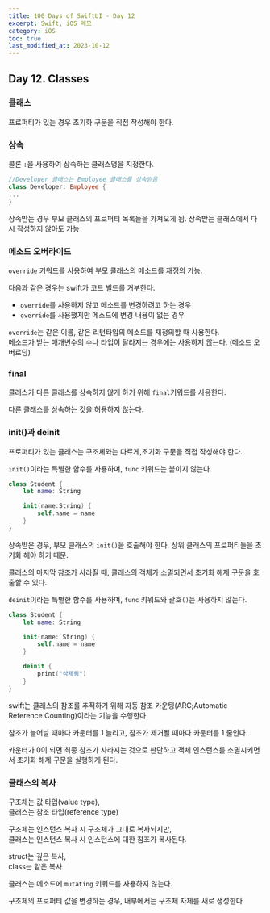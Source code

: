 ```yaml
---
title: 100 Days of SwiftUI - Day 12
excerpt: Swift, iOS 메모
category: iOS
toc: true
last_modified_at: 2023-10-12
---
```


## Day 12. Classes

### 클래스

프로퍼티가 있는 경우 초기화 구문을 직접 작성해야 한다.

### 상속
콜론 `:`을 사용하여 상속하는 클래스명을 지정한다. 

~~~swift
//Developer 클래스는 Employee 클래스를 상속받음
class Developer: Employee {
...
}
~~~

상속받는 경우 부모 클래스의 프로퍼티 목록들을 가져오게 됨. 상속받는 클래스에서 다시 작성하지 않아도 가능

### 메소드 오버라이드

`override` 키워드를 사용하여 부모 클래스의 메소드를 재정의 가능.

다음과 같은 경우는 swift가 코드 빌드를 거부한다.
- `override`를 사용하지 않고 메소드를 변경하려고 하는 경우
- `override`를 사용했지만 메소드에 변경 내용이 없는 경우

`override`는 같은 이름, 같은 리턴타입의 메소드를 재정의할 때 사용한다.  
메소드가 받는 매개변수의 수나 타입이 달라지는 경우에는 사용하지 않는다. (메소드 오버로딩) 

### final

클래스가 다른 클래스를 상속하지 않게 하기 위해 `final`키워드를 사용한다.  

다른 클래스를 상속하는 것을 허용하지 않는다.  

### init()과 deinit

프로퍼티가 있는 클래스는 구조체와는 다르게,초기화 구문을 직접 작성해야 한다. 

`init()`이라는 특별한 함수를 사용하며, `func` 키워드는 붙이지 않는다.  

~~~swift
class Student {
    let name: String

    init(name:String) {
        self.name = name
    }
}
~~~

상속받은 경우, 부모 클래스의 `init()`을  호출해야 한다. 상위 클래스의 프로퍼티들을 초기화 해야 하기 때문.  

클래스의 마지막 참조가 사라질 때, 클래스의 객체가 소멸되면서 초기화 해제 구문을 호출할 수 있다.

`deinit`이라는 특별한 함수를 사용하며, `func` 키워드와 괄호`()`는 사용하지 않는다.  

~~~swift
class Student {
    let name: String

    init(name: String) {
        self.name = name
    }

    deinit {
        print("삭제됨")
    }
}
~~~

swift는 클래스의 참조를 추적하기 위해 자동 참조 카운팅(ARC;Automatic Reference Counting)이라는 기능을 수행한다.  

참조가 늘어날 때마다 카운터를 1 늘리고, 참조가 제거될 때마다 카운터를 1 줄인다.  

카운터가 0이 되면 최종 참조가 사라지는 것으로 판단하고 객체 인스턴스를 소멸시키면서 초기화 해제 구문을 실행하게 된다.  

### 클래스의 복사

구조체는 값 타입(value type),  
클래스는 참조 타입(reference type)  

구조체는 인스턴스 복사 시 구조체가 그대로 복사되지만,  
클래스는 인스턴스 복사 시 인스턴스에 대한 참조가 복사된다. 

struct는 깊은 복사,  
class는 얕은 복사

클래스는 메소드에 `mutating` 키워드를 사용하지 않는다.  

구조체의 프로퍼티 값을 변경하는 경우, 내부에서는 구조체 자체를 새로 생성한다
